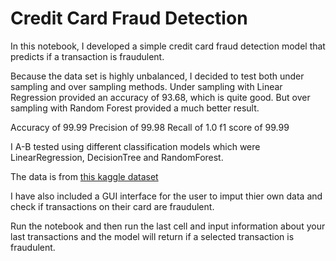 # Credit Card Fraud Detection

In this notebook, I developed a simple credit card fraud detection model that predicts if a transaction is fraudulent.

Because the data set is highly unbalanced, I decided to test both under sampling and over sampling methods.
Under sampling with Linear Regression provided an accuracy of 93.68, which is quite good. 
But over sampling with Random Forest provided a much better result.

Accuracy of 99.99
Precision of 99.98
Recall of 1.0
f1 score of 99.99

I A-B tested using different classification models which were LinearRegression, DecisionTree and RandomForest.


The data is from [this kaggle dataset](https://www.kaggle.com/datasets/mlg-ulb/creditcardfraud)

I have also included a GUI interface for the user to imput thier own data and check if transactions on their card are fraudulent.

Run the notebook and then run the last cell and input information about your last transactions and the model will return if a selected transaction is fraudulent.


